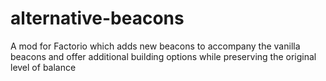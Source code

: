 # alternative-beacons
A mod for Factorio which adds new beacons to accompany the vanilla beacons and offer additional building options while preserving the original level of balance
